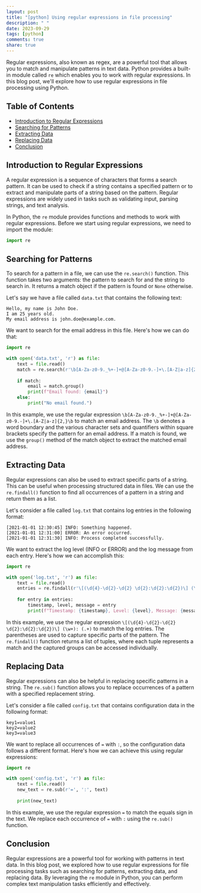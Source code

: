 ```yaml
---
layout: post
title: "[python] Using regular expressions in file processing"
description: " "
date: 2023-09-29
tags: [python]
comments: true
share: true
---
```


Regular expressions, also known as regex, are a powerful tool that allows you to match and manipulate patterns in text data. Python provides a built-in module called `re` which enables you to work with regular expressions. In this blog post, we'll explore how to use regular expressions in file processing using Python.

## Table of Contents
- [Introduction to Regular Expressions](#introduction-to-regular-expressions)
- [Searching for Patterns](#searching-for-patterns)
- [Extracting Data](#extracting-data)
- [Replacing Data](#replacing-data)
- [Conclusion](#conclusion)

## Introduction to Regular Expressions

A regular expression is a sequence of characters that forms a search pattern. It can be used to check if a string contains a specified pattern or to extract and manipulate parts of a string based on the pattern. Regular expressions are widely used in tasks such as validating input, parsing strings, and text analysis.

In Python, the `re` module provides functions and methods to work with regular expressions. Before we start using regular expressions, we need to import the module:

```python
import re
```

## Searching for Patterns

To search for a pattern in a file, we can use the `re.search()` function. This function takes two arguments: the pattern to search for and the string to search in. It returns a match object if the pattern is found or `None` otherwise.

Let's say we have a file called `data.txt` that contains the following text:

```
Hello, my name is John Doe.
I am 25 years old.
My email address is john.doe@example.com.
```

We want to search for the email address in this file. Here's how we can do that:

```python
import re

with open('data.txt', 'r') as file:
    text = file.read()
    match = re.search(r'\b[A-Za-z0-9._%+-]+@[A-Za-z0-9.-]+\.[A-Z|a-z]{2,}\b', text)
    
    if match:
        email = match.group()
        print(f"Email found: {email}")
    else:
        print("No email found.")
```

In this example, we use the regular expression `\b[A-Za-z0-9._%+-]+@[A-Za-z0-9.-]+\.[A-Z|a-z]{2,}\b` to match an email address. The `\b` denotes a word boundary and the various character sets and quantifiers within square brackets specify the pattern for an email address. If a match is found, we use the `group()` method of the match object to extract the matched email address.

## Extracting Data

Regular expressions can also be used to extract specific parts of a string. This can be useful when processing structured data in files. We can use the `re.findall()` function to find all occurrences of a pattern in a string and return them as a list.

Let's consider a file called `log.txt` that contains log entries in the following format:

```
[2021-01-01 12:30:45] INFO: Something happened.
[2021-01-01 12:31:00] ERROR: An error occurred.
[2021-01-01 12:31:30] INFO: Process completed successfully.
```

We want to extract the log level (INFO or ERROR) and the log message from each entry. Here's how we can accomplish this:

```python
import re

with open('log.txt', 'r') as file:
    text = file.read()
    entries = re.findall(r'\[(\d{4}-\d{2}-\d{2} \d{2}:\d{2}:\d{2})\] (\w+): (.+)', text)
    
    for entry in entries:
        timestamp, level, message = entry
        print(f"Timestamp: {timestamp}, Level: {level}, Message: {message}")
```

In this example, we use the regular expression `\[(\d{4}-\d{2}-\d{2} \d{2}:\d{2}:\d{2})\] (\w+): (.+)` to match the log entries. The parentheses are used to capture specific parts of the pattern. The `re.findall()` function returns a list of tuples, where each tuple represents a match and the captured groups can be accessed individually.

## Replacing Data

Regular expressions can also be helpful in replacing specific patterns in a string. The `re.sub()` function allows you to replace occurrences of a pattern with a specified replacement string.

Let's consider a file called `config.txt` that contains configuration data in the following format:

```
key1=value1
key2=value2
key3=value3
```

We want to replace all occurrences of `=` with `:`, so the configuration data follows a different format. Here's how we can achieve this using regular expressions:

```python
import re

with open('config.txt', 'r') as file:
    text = file.read()
    new_text = re.sub(r'=', ':', text)
    
    print(new_text)
```

In this example, we use the regular expression `=` to match the equals sign in the text. We replace each occurrence of `=` with `:` using the `re.sub()` function.

## Conclusion

Regular expressions are a powerful tool for working with patterns in text data. In this blog post, we explored how to use regular expressions for file processing tasks such as searching for patterns, extracting data, and replacing data. By leveraging the `re` module in Python, you can perform complex text manipulation tasks efficiently and effectively.
